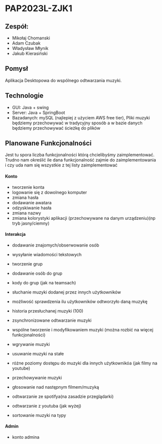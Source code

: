 # PAP2023L-ZJK1



<h2>Zespół:</h2>

- Mikołaj Chomanski
- Adam Czubak
- Władysław Młynik
- Jakub Kierasiński

<h2>Pomysł</h2>
Aplikacja Desktopowa do wspólnego odtwarzania muzyki.

<h2>Technologie</h2>

- GUI: Java + swing
- Server: Java + SpringBoot
- Bazadanych: mySQL (najlepiej z użyciem AWS free tier), Pliki muzyki będziemy przechowywać w tradycyjny sposób a w bazie danych będziemy przechowywać ścieżkę do plików


<h2>Planowane Funkcjonalności</h2>
Jest tu spora liczba funkcjonalności którą chcielibyśmy zaimplementować. Trudno nam określić ile dana funkcjonalność zajmie do zaimplementowania i czy uda nam się wszystkie z tej listy zaimplementować
<h4>Konto</h4>

- tworzenie konta
- logowanie się z dowolnego komputer
- zmiana hasła
- dodawanie awatara
- odzyskiwanie hasła
- zmiana nazwy
- zmiana kolorystyki aplikacji (przechowywane na danym urządzeniu)(np tryb jasny/ciemny)
<h4>Interakcja</h4>

- dodawanie znajomych/obserwowanie osób
- wysyłanie wiadomości tekstowych
- tworzenie grup
- dodawanie osób do grup
- kody do grup (jak na teamsach)
- słuchanie muzyki dodanej przez innych użytkowników
- możliwość sprawdzenia ilu użytkowników odtworzyło daną muzykę
- historia przesłuchanej muzyki (100)

- zsynchronizowane odtwarzanie muzyki
- wspólne tworzenie i modyfikowaniem muzyki (można rozbić na więcej funkcjonalności)

- wgrywanie muzyki
- usuwanie muzyki na stałe
- różne poziomy dostępu do muzyki dla innych użytkownikóa (jak filmy na youtube)
- przechowywanie muzyki
- głosowanie nad następnym filmem/muzyką
- odtwarzanie ze spotifya(na zasadzie przeglądarki)
- odtwarzanie z youtuba (jak wyżej)
- sortowanie muzyki na typy
<h4>Admin</h4>

- konto admina

